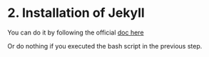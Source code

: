 # 2. Installation of Jekyll

You can do it by following the official [doc here](https://jekyllrb.com/docs)

Or do nothing if you executed the bash script in the previous step.
